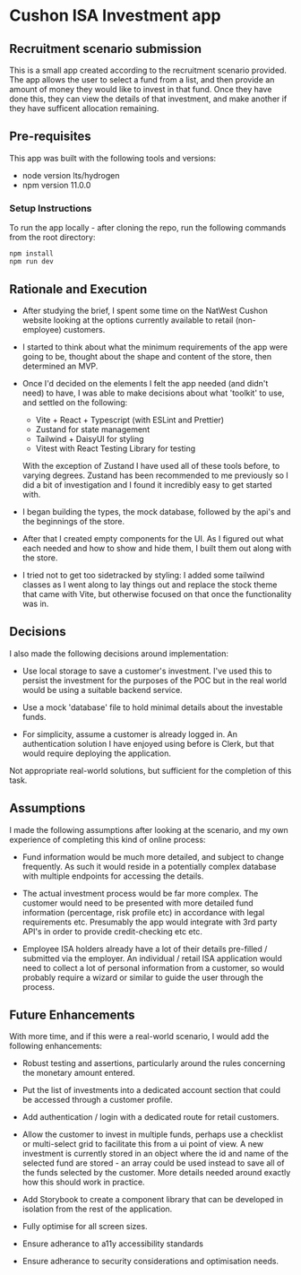 # Cushon ISA Investment app

## Recruitment scenario submission

This is a small app created according to the recruitment scenario provided. The app allows the user to select a fund from a list, and then provide an amount of money they would like to invest in that fund. Once they have done this, they can view the details of that investment, and make another if they have sufficent allocation remaining.

## Pre-requisites

This app was built with the following tools and versions:

- node version lts/hydrogen
- npm version 11.0.0

### Setup Instructions

To run the app locally - after cloning the repo, run the following commands from the root directory:

```
npm install
npm run dev
```

## Rationale and Execution

- After studying the brief, I spent some time on the NatWest Cushon website looking at the options currently available to retail (non-employee) customers.

- I started to think about what the minimum requirements of the app were going to be, thought about the shape and content of the store, then determined an MVP.

- Once I'd decided on the elements I felt the app needed (and didn't need) to have, I was able to make decisions about what 'toolkit' to use, and settled on the following:

  - Vite + React + Typescript (with ESLint and Prettier)
  - Zustand for state management
  - Tailwind + DaisyUI for styling
  - Vitest with React Testing Library for testing

  With the exception of Zustand I have used all of these tools before, to varying degrees. Zustand has been recommended to me previously so I did a bit of investigation and I found it incredibly easy to get started with.

- I began building the types, the mock database, followed by the api's and the beginnings of the store.

- After that I created empty components for the UI. As I figured out what each needed and how to show and hide them, I built them out along with the store.

- I tried not to get too sidetracked by styling: I added some tailwind classes as I went along to lay things out and replace the stock theme that came with Vite, but otherwise focused on that once the functionality was in.

## Decisions

I also made the following decisions around implementation:

- Use local storage to save a customer's investment. I've used this to persist the investment for the purposes of the POC but in the real world would be using a suitable backend service.

- Use a mock 'database' file to hold minimal details about the investable funds.

- For simplicity, assume a customer is already logged in.  An authentication solution I have enjoyed using before is Clerk, but that would require deploying the application.

Not appropriate real-world solutions, but sufficient for the completion of this task.

## Assumptions

I made the following assumptions after looking at the scenario, and my own experience of completing this kind of online process:

- Fund information would be much more detailed, and subject to change frequently. As such it would reside in a potentially complex database with multiple endpoints for accessing the details.

- The actual investment process would be far more complex. The customer would need to be presented with more detailed fund information (percentage, risk profile etc) in accordance with legal requirements etc. Presumably the app would integrate with 3rd party API's in order to provide credit-checking etc etc.

- Employee ISA holders already have a lot of their details pre-filled / submitted via the employer. An individual / retail ISA application would need to collect a lot of personal information from a customer, so would probably require a wizard or similar to guide the user through the process.

## Future Enhancements

With more time, and if this were a real-world scenario, I would add the following enhancements:

- Robust testing and assertions, particularly around the rules concerning the monetary amount entered.

- Put the list of investments into a dedicated account section that could be accessed through a customer profile.

- Add authentication / login with a dedicated route for retail customers.

- Allow the customer to invest in multiple funds, perhaps use a checklist or multi-select grid to facilitate this from a ui point of view. A new investment is currently stored in an object where the id and name of the selected fund are stored - an array could be used instead to save all of the funds selected by the customer. More details needed around exactly how this should work in practice.

- Add Storybook to create a component library that can be developed in isolation from the rest of the application.

- Fully optimise for all screen sizes.

- Ensure adherance to a11y accessibility standards

- Ensure adherance to security considerations and optimisation needs.

